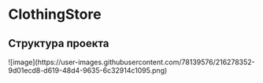 # ClothingStore

<h2>Структура проекта</h2>
<images>![image](https://user-images.githubusercontent.com/78139576/216278352-9d01ecd8-d619-48d4-9635-6c32914c1095.png)</images>
